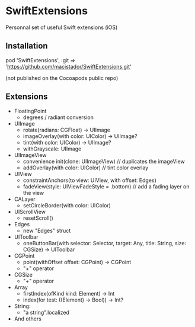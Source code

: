 # SwiftExtensions

Personnal set of useful Swift extensions (iOS)

## Installation

  pod 'SwiftExtensions', :git => 'https://github.com/macistador/SwiftExtensions.git'

(not published on the Cocoapods public repo) 

## Extensions

- FloatingPoint 
    - degrees / radiant conversion
- UIImage
    - rotate(radians: CGFloat) -> UIImage
    - imageOverlay(with color: UIColor) -> UIImage?
    - tint(with color: UIColor) -> UIImage?
    - withGrayscale: UIImage
- UIImageView
    - convenience init(clone: UIImageView) // duplicates the imageView
    - addOverlay(with color: UIColor) // tint color overlay
- UIView
    - constraintAnchors(to view: UIView, with offset: Edges)
    - fadeView(style: UIViewFadeStyle = .bottom) // add a fading layer on the view
- CALayer
    - setCircleBorder(with color: UIColor)
- UIScrollView
    - resetScroll()
- Edges
    - new "Edges" struct
- UIToolbar
    - oneButtonBar(with selector: Selector, target: Any, title: String, size: CGSize) -> UIToolbar
- CGPoint
    - point(withOffset offset: CGPoint) -> CGPoint
    - "+" operator
- CGSize
    - "+" operator
- Array
    - firstIndex(ofKind kind: Element) -> Int
    - index(for test: ((Element) -> Bool)) -> Int?
- String: 
    - "a string".localized
- And others
